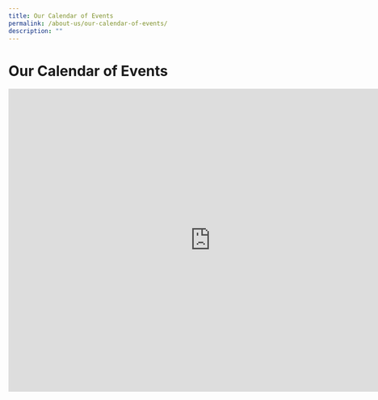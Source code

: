 ```yaml
---
title: Our Calendar of Events
permalink: /about-us/our-calendar-of-events/
description: ""
---
```

Our Calendar of Events
======================



<iframe src="https://calendar.google.com/calendar/embed?src=c_301be3e3df891c03b8aef639212a69f527f6a6bcec398ca2613d8c8ea731fc7b%40group.calendar.google.com&ctz=Asia%2FSingapore" style="border: 0" width="800" height="600" frameborder="0" scrolling="no"></iframe>
